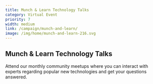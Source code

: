 ```yaml
---
title: Munch & Learn Technology Talks
category: Virtual Event
priority: 7
width: medium
link: /campaign/munch-and-learn/
image: /img/home/munch-and-learn-216.svg
---
```

## Munch & Learn Technology Talks

Attend our monthly community meetups where you can interact with experts regarding popular new technologies and get your questions answered.
